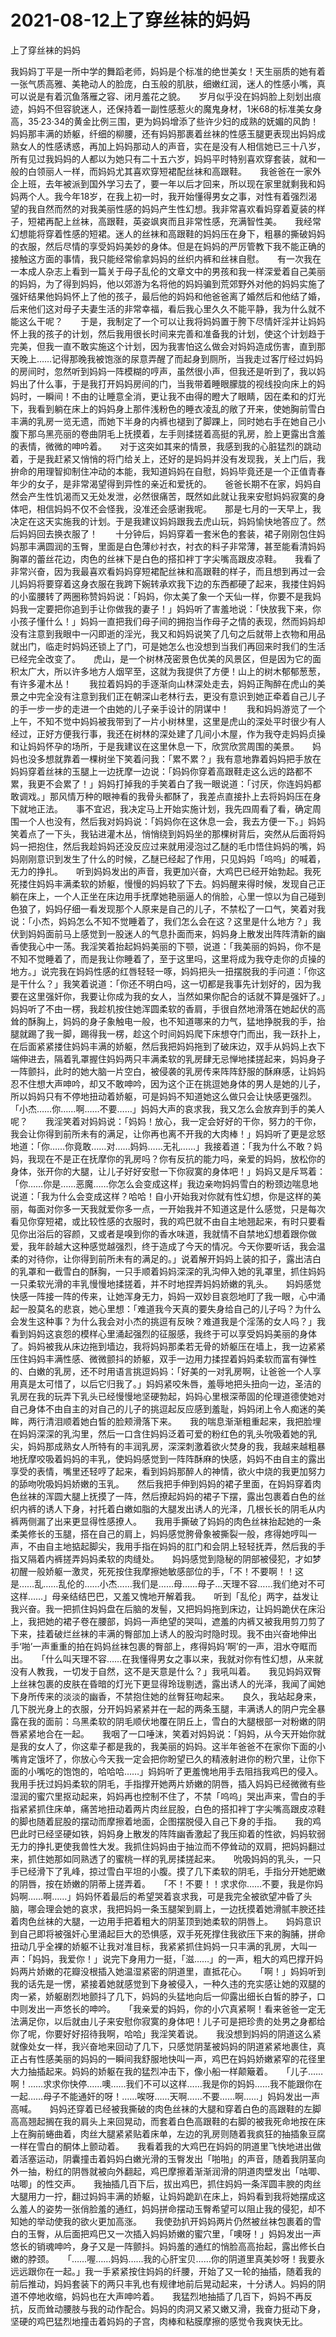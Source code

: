 # 2021-08-12上了穿丝袜的妈妈



上了穿丝袜的妈妈




我妈妈丁平是一所中学的舞蹈老师，妈妈是个标准的绝世美女！天生丽质的她有着一张气质高雅、美艳动人的脸庞，白玉般的肌肤，细嫩红润，迷人的性感小嘴，真可以说是有着沉鱼落雁之容、闭月羞花之貌。　　岁月似乎没在妈妈脸上刻划出痕迹，妈妈不但容貌迷人，还保持着一副性感惹火的魔鬼身材，1米68的标准美女身高，35·23·34的黄金比例三围，更为妈妈增添了些许少妇的成熟的妩媚的风韵！　　妈妈那丰满的娇躯，纤细的柳腰，还有妈妈那裹着丝袜的性感玉腿更表现出妈妈成熟女人的性感诱惑，再加上妈妈那动人的声音，实在是没有人相信她已三十八岁，所有见过我妈妈的人都以为她只有二十五六岁，妈妈平时特别喜欢穿套装，就和一般的白领丽人一样，而妈妈尤其喜欢穿短裙配丝袜和高跟鞋。　　我爸爸在一家外企上班，去年被派到国外学习去了，要一年以后才回来，所以现在家里就剩我和妈妈两个人。我今年18岁，在我上初一时，我开始懂得男女之事，对性有着强烈渴望的我自然而然的对我美丽性感的妈妈产生性幻想。我非常喜欢看妈穿着夏装的样子，短裙再配上丝袜，高跟鞋，英姿飒爽而且非常性感，充满智性美。　　我经常幻想能将穿着性感的短裙。迷人的丝袜和高跟鞋的妈妈压在身下，粗暴的撕破妈妈的衣服，然后尽情的享受妈妈美妙的身体。但是在妈妈的严厉管教下我不能正确的接触这方面的事情，我只能经常偷拿妈妈的丝织内裤和丝袜自慰。　　有一次我在一本成人杂志上看到一篇关于母子乱伦的文章文中的男孩和我一样深爱着自己美丽的妈妈，为了得到妈妈，他以郊游为名将他的妈妈骗到荒郊野外对他的妈妈实施了强奸结果他妈妈怀上了他的孩子，最后他的妈妈和他爸爸离了婚然后和他结了婚，后来他们这对母子夫妻生活的非常幸福，看后我心里久久不能平静，我为什么就不能这么干呢？　　于是，我制定了一个可以让我将妈妈置于胯下尽情奸淫并让妈妈怀上我的孩子的计划，然后我用很长时间来完善和准备我的计划，使这个计划趋于完美，但我一直不敢实施这个计划，因为我害怕这么做会对妈妈造成伤害，直到那天晚上……记得那晚我被饱涨的尿意弄醒了而起身到厕所，当我走过客厅经过妈妈的房间时，忽然听到妈妈一阵模糊的哼声，虽然很小声，但我还是听到了，我以妈妈出了什么事，于是我打开妈妈房间的门，当我带着睡眼朦胧的视线投向床上的妈妈时，一瞬间！不由的让睡意全消，更让我不由得的瞪大了眼睛，因在柔和的灯光下，我看到躺在床上的妈妈身上那件浅粉色的睡衣凌乱的敞了开来，使她胸前雪白丰满的乳房一览无遗，而她下半身的内裤也褪到了脚踝上，同时她右手在她自己小腹下那乌黑亮丽的卷曲阴毛上抚摸着，左手则揉搓着高挺的乳房，脸上更露出含羞的表情，微微的呻吟着。　　对于这突如其来的情景，我感到我的心脏猛烈的跳动着，于是我赶紧又悄悄的将门给关上，还好的是妈妈并没有发现我，关上门后，我拚命的用理智抑制住冲动的本能，我知道妈妈在自慰，妈妈毕竟还是一个正值青春年少的女子，是非常渴望得到异性的亲近和爱抚的。　　爸爸长期不在家，妈妈自然会产生性饥渴而又无处发泄，必然很痛苦，既然如此就让我来安慰妈妈寂寞的身体吧，相信妈妈不仅不会怪我，没准还会感谢我呢。　　那是七月的一天早上，我决定在这天实施我的计划。于是我建议妈妈跟我去虎山玩，妈妈愉快地答应了。然后妈妈回去换衣服了！　　十分钟后，妈妈穿着一套米色的套装，裙子刚刚包住妈妈那丰满圆润的玉臀，里面是白色薄纱衬衣，衬衣的料子非常薄，甚至能看清妈妈胸罩的蕾丝花边，肉色的丝袜下是白色的搭扣袢丁字尖嘴高跟皮凉鞋。　　我看了非常兴奋，因为我最喜欢看妈妈穿短裙配丝袜和高跟鞋的样子，而且想到再过一会儿妈妈将要穿着这身衣服在我跨下婉转承欢我下边的东西都硬了起来，我搂住妈妈的小蛮腰转了两圈称赞妈妈说：「妈妈，你太美了象一个天仙一样，你要不是我妈妈我一定要把你追到手让你做我的妻子！」妈妈听了害羞地说：「快放我下来，你小孩子懂什么！」妈妈一直把我们母子间的拥抱当作母子之情的表现，然而妈妈却没有注意到我眼中一闪即逝的淫光，我又和妈妈说笑了几句之后就带上衣物和用品就出门，临走时妈妈还锁上了门，可是她怎么也没想到当我们再回来时我们的生活已经完全改变了。　　虎山，是一个树林茂密景色优美的风景区，但是因为它的面积太广大，所以许多地方人烟罕至，这就为我提供了方便！山上的树木郁郁葱葱，有许多灌木丛！　　我拉着妈妈的手逐渐向山林深处走去，妈妈正陶醉在虎山的美景之中完全没有注意到我们正在朝深山老林行去，更没有意识到她正牵着自己儿子的手一步一步的走进一个由她的儿子亲手设计的阴谋中！　　我和妈妈游览了一个上午，不知不觉中妈妈被我带到了一片小树林里，这里是虎山的深处平时很少有人经过，正好方便我行事，我还在树林的深处建了几间小木屋，作为我夺走妈妈贞操和让妈妈怀孕的场所，于是我建议在这里休息一下，欣赏欣赏周围的美景。　　妈妈也没多想就靠着一棵树坐下笑着问我：「累不累？」我有意地靠着妈妈把手放在妈妈穿着丝袜的玉腿上一边抚摩一边说：「妈妈你穿着高跟鞋走这么远的路都不累，我更不会累了！」妈妈打掉我的手笑着白了我一眼说道：「讨厌，你连妈妈都敢调戏。」那风情万种的眼神看的我骨头都酥了，我差点直接扑上去将妈妈压在身下就地正法。　　事不宜迟，我决定马上开始实施计划，我先四周看了看，确定周围一个人也没有，然后我对妈妈说：「妈妈你在这休息一会，我去方便一下。」妈妈笑着点了一下头，我钻进灌木丛，悄悄绕到妈妈坐的那棵树背后，突然从后面将妈妈一把抱住，然后我趁妈妈还没反应过来就用浸泡过乙醚的毛巾悟住妈妈的嘴，妈妈刚刚意识到发生了什么的时候，乙醚已经起了作用，只见妈妈「呜呜」的喊着，无力的挣扎。　　听到妈妈发出的声音，我更加兴奋，大鸡巴已经开始勃起。我死死搂住妈妈丰满柔软的娇躯，慢慢的妈妈软了下去。妈妈醒来得时候，发现自己正躺在床上，一个人正坐在床边用手抚摩她艳丽逼人的俏脸，心里一惊以为自己碰到色狼了，妈妈仔细一看发现那个人原来是自己的儿子，不禁松了一口气，笑着对我说：「小杰，妈妈怎么不知不觉睡着了，我们怎么会在这？这里是什么地方？」我伏到妈妈面前马上感觉到一股迷人的气息扑面而来，妈妈身上散发出阵阵清新的幽香使我心中一荡。我淫笑着抬起妈妈美丽的下颚，说道：「我美丽的妈妈，你不是不知不觉睡着了，而是我让你睡着了，至于这里吗，这里将成为我夺走你的贞操的地方。」说完我在妈妈性感的红唇轻轻一啄，妈妈把头一扭摆脱我的手问道：「你这是干什么？」我笑着说道：「你还不明白吗，这一切都是我事先计划好的，因为我要在这里强奸你，我要让你成为我的女人，当然如果你配合的话就不算是强奸了。」妈妈听了不由一楞，我趁机按住她浑圆柔软的香肩，手很自然地滑落在她起伏的高耸的酥胸上，妈妈的身子象触电一般，也不知道哪来的力气，猛地挣脱我的手，抬腿就踢了我一脚，踢得我一楞，趁这个时间妈妈爬下床想夺门而出，我一跃扑上，在后面紧紧搂住妈妈丰满的娇躯，然后我把妈妈拖到了破床边，双手从妈妈上衣下端伸进去，隔着乳罩握住妈妈两只丰满柔软的乳房肆无忌惮地揉搓起来，妈妈身子一阵颤抖，此时的她大脑一片空白，被侵袭的乳房传来阵阵舒服的酥麻感，让妈妈忍不住想大声呻吟，却又不敢呻吟，因为这个正在挑逗她身体的男人是她的儿子，所以妈妈只有不停地扭动着娇躯，可是妈妈不知道她这么做只会让快感更强烈。　　「小杰……你……啊……不要……」妈妈大声的哀求我，我又怎么会放弃到手的美人呢？　　我淫笑着对妈妈说：「妈妈！放心，我一定会好好的干你，努力的干你，我会让你得到前所未有的满足，让你再也离不开我的大肉棒！」妈妈听了更是忿怒地道：「你……你竟敢……对……妈妈……无礼……」我接着道：「我为什么不敢？妈妈，我现在不是正在抚摩你的乳房吗？你有反抗的能力吗，亲爱的妈妈，放松你的身体，张开你的大腿，让儿子好好安慰一下你寂寞的身体吧！」妈妈又是斥骂着：「你……你是……恶魔……你怎么会变成这样」我边亲吻妈妈雪白的粉颈边喘息地说道：「我为什么会变成这样？哈哈！自小开始我对你就有性幻想，你是这样的美丽，每面对你多一天我就爱你多一点，一开始我并不知道这是什么感觉，只是每次看见你穿短裙，或比较性感的衣服时，我的鸡巴就不由自主地翘起来，有时只要看见你出浴后的容颜，又或者是嗅到你的香水味道，我就情不自禁地幻想着跟你做爱，我年龄越大这种感觉越强烈，终于造成了今天的情况。今天你要听话，我会温柔的对待你，让你得到前所未有的满足的。」说着解开妈妈上装的扣子，露出洁白的乳罩和一截雪白的酥胸，一只手顺着妈妈深深的乳沟伸入她的乳罩里，抓住妈妈一只柔软光滑的丰乳慢慢地揉搓着，并不时地捏弄妈妈娇嫩的乳头。　　妈妈感觉快感一阵接一阵的传来，让她浑身无力，妈妈一双妙目哀怨地盯了我一眼，心中涌起一股莫名的悲哀，她心里想：「难道我今天真的要失身给自己的儿子吗？为什么会发生这种事？为什么我会对小杰的挑逗有反映？难道我是个淫荡的女人吗？」我看到妈妈这哀怨的模样心里涌起强烈的征服感，我终于可以享受妈妈美丽的身体了。妈妈被我从床边拖到墙边，我将妈妈那柔若无骨的娇躯压在墙上，我一边紧紧压住妈妈丰满性感、微微颤抖的娇躯，双手一边用力揉捏着妈妈柔软而富有弹性的、白嫩的乳房，还不时用语言挑逗妈妈：「好美的一对乳房啊，让爸爸一个人享用真是太可惜了，以后它归我了。」妈妈紧咬朱唇，羞辱地把头扭向一边，圣洁的乳房在我的玩弄下乳头已经慢慢地坚硬勃起，妈妈心里根深蒂固的伦理道德使她对自己身体不由自主的对自己的儿子的挑逗起反应感到羞耻，妈妈闭上令人痴迷的美眸，两行清泪顺着她白皙的脸颊滑落下来。　　我的喘息渐渐粗重起来，我把脸埋在妈妈深深的乳沟里，然后一口含住妈妈泛着可爱的粉红色的乳头吮吸着她的乳尖，妈妈那成熟女人所特有的丰润乳房，深深刺激着欲火焚身的我，我越来越粗暴地抚摩咬吸着妈妈的丰乳，使妈妈感觉到一阵阵酥麻的快感，妈妈不由自主的露出享受的表情，嘴里还轻哼了起来，看到妈妈那醉人的神情，欲火中烧的我更加努力的舔吻吮吸妈妈娇嫩的玉乳。　　然后我把手伸到妈妈的裙子里面，在妈妈穿着肉色丝袜的浑圆大腿上抚摸了一阵，然后撩起妈妈的裙子下摆，露出包裹着白色的丝织内裤的诱人下身，衬托着白嫩如脂的大腿发出诱人的光泽，几根长长的阴毛从内裤两侧漏了出来更显得性感撩人。　　我用手撕破了妈妈的肉色丝袜抬起她的一条柔美修长的玉腿，搭在自己的肩上，妈妈感觉胯骨象被撕裂一般，疼得她哼叫一声，不由自主地掂起脚尖，我用手指在妈妈的肛门和会阴上轻轻抚弄，然后我的手指又隔着内裤搓弄妈妈柔软的肉缝处。　　妈妈感觉到隐秘的阴部被侵犯，才如梦初醒一般娇躯一激灵，死死按住我摩擦她敏感部位的手，「不！不要啊！！这是……乱……乱伦的……小杰……我们是……母……母子…天理不容……我们绝对不可这样……」母亲结结巴巴，又羞又愧地开解着我。　　听到「乱伦」两字，益发让我兴奋。我一把抓住妈妈盘在后脑的发髻，又把妈妈拖到床边，让妈妈跪伏在床沿上，我把她的裙子卷在腰部，妈妈一声绝望的哭叫，遮羞的内裤又被我用剪刀剪了下来，挂着破烂丝袜的丰满的臀部加上诱人的股沟时隐时现。我不由兴奋地伸出手‘啪’一声重重的拍在妈妈丝袜包裹的臀部上，疼得妈妈‘啊’的一声，泪水夺眶而出。　　「什么叫天理不容……在我懂得男女之事以来，我就对你有性幻想，从来就没有人教我，一切发于自然，这不是天意是什么？」我吼叫着。　　我见妈妈双臀上丝袜包裹的皮肤在昏暗的灯光下更显得玲珑剔透，露出诱人的光泽，我闻了闻她下身所传来的淡淡的幽香，不禁抱住她的丝臀狂吻起来。　　良久，我站起身来，几下脱光身上的衣服，分开妈妈紧紧并在一起的两条玉腿，丰满诱人的阴户完全暴露在我的面前：乌黑柔软的阴毛顺伏地覆在阴丘上，雪白的大腿根部一对粉嫩的阴唇紧紧地合在一起。　　我咽了一口唾沫，笑着对妈妈说：「妈妈，从今天开始你就是我的女人了，你这辈子都是我的，我美丽的妈妈。这半年爸爸不在家你下面的小嘴肯定饿坏了，你放心今天我一定会把你盼望已久的精液射进你的粉穴里，让你下面的小嘴吃的饱饱的，哈哈哈……」妈妈听了更羞愧地用手去阻挡我鸡巴的侵入。　　我用手抚过妈妈柔软的阴毛，手指撑开她两片娇嫩的阴唇，插入妈妈已经微微有些湿润的蜜穴里抠动起来，妈妈再也控制不住了，不禁「呜呜」哭出声来，雪白的手指紧紧抓住床单，痛苦地扭动着两片肉丝屁股，白色的搭扣袢丁字尖嘴高跟皮凉鞋的脚也随着屁股的摆动而摩擦着地面，企图摆脱侵入自己下身的手指。　　我的鸡巴此时已经坚硬如铁，妈妈身上散发的阵阵幽香激起了我压抑着的性欲，妈妈软弱无力的挣扎更使我兽性大发。我抓住妈妈由于抽泣而不停耸动的双肩，把妈妈翻过来，抓住她那如同熟透了的蜜桃一样的乳房揉搓起来。　　吮吸妈妈的乳头，一只手已经滑下了乳峰，掠过雪白平坦的小腹。摸了几下柔软的阴毛，手指分开她肥嫩的阴唇，按在娇嫩的阴蒂上搓弄着。　　「不！不要！！求求你……不要，我是你妈妈啊……啊……」妈妈怀着最后的希望哭着哀求我，可是我完全被欲望冲昏了头脑，哪会理会她的哀求，我把妈妈一条玉腿架到肩上，一边抚摸着她滑腻丰腴还挂着肉色丝袜的大腿，一边用手把着粗大的阴茎顶到她柔软的阴唇上。　　妈妈意识到自己即将被强奸心里涌起巨大的恐惧感，双手死死撑住我欲压下来的胸脯，拼命扭动几乎全裸的娇躯不让我对准目标，我紧紧抓住妈妈一只丰满的乳房，大叫一声：「妈妈，我爱你！」说完下身用力一挺，「滋……」的一声，粗大的鸡巴撑开妈妈两片娇嫩的花瓣没根插入她温湿紧密的阴道里，直抵花心。　　「啊！」妈妈听到我的话先是一愣，紧接着她就感觉到下身被侵入，一种久违的充实感让她的双腿的肉一紧，娇躯剧烈地颤抖了几下，妈妈的头猛地向后一仰露出细长白皙的脖子，口中则发出一声悠长的呻吟。　　「我亲爱的妈妈，你的小穴真紧啊！看来爸爸一定无法满足你，以后就由儿子来安慰你寂寞的身体吧！儿子可是把珍贵的处男之身都给你了呢，你要好好招待我啊，哈哈」我淫笑着说。　　我没想到妈妈的阴道这么紧就像处女一样，我兴奋地来回动了几下，只感觉阴茎被妈妈的阴道紧紧地裹住，真正占有性感美丽的妈妈的一瞬间我舒服地快叫一声，鸡巴在妈妈娇嫩紧窄的花径里大力抽插起来。妈妈的娇躯在我的猛烈冲击下，像小船一样颠簸着。　　「儿子……啊！……求求你快停……噢……我们不可以这样……我是你的妈妈……我不能跟你在一起……母子不能通奸的呀！……唉呀……天啊……不要……啊……」妈妈发出一声高喊。　　妈妈还穿着已经被我撕破的肉色丝袜的大腿和穿着白色的高跟鞋的左脚高高翘起搁在我的肩头上来回晃动，而套着白色高跟鞋的右脚的被我死命地按在床上在胸前蜷曲着，肉丝大腿紧紧贴着床单，左边的乳房则随着我疯狂的抽插象豆腐一样在雪白的酮体上颤动着。　　我看着我的大鸡巴在妈妈的阴道里飞快地进出做着活塞运动，阴囊撞击着妈妈白嫩光滑的玉臀发出「啪啪」的声音，随着我阴茎向外一抽，粉红的阴唇就被向外翻起，鸡巴摩擦着渐渐润滑的阴道肉壁发出「咕唧、咕唧」的性交声。　　我抽插几百下后，拔出鸡巴，抓住妈妈一条浑圆丰腴的肉丝大腿用力一拧，翻过妈妈丰满的娇躯，让妈妈跪趴在床上，妈妈看到我将她摆成这么羞人的姿势一张俏脸羞的通红，妈妈拼命摆动玉臀希望可以阻止我的侵犯，却不知她的举动使我的欲火更加高涨。　　我使劲扒开妈妈两片仍然被丝袜包裹着的雪白的玉臀，从后面把鸡巴又一次插入妈妈娇嫩的蜜穴里，「噢呀！」妈妈发出一声悠长的销魂呻吟，身子又是一阵颤抖。妈妈羞的通红的悄脸高高抬起，露出修长白嫩的脖颈。　　「……喔……妈妈……我的心肝宝贝……你的阴道里真美妙呀！我要永远远跟你在一起。」我一手紧紧按住妈妈的纤腰，开始了又一轮的抽插，随着我的前后推动，妈妈套装下的两只丰乳也有规律地前后晃动起来，十分诱人。妈妈的阴道不停地收缩，妈妈也在大声呻吟着。　　我猛烈地抽插了几百下，妈妈不再反抗，反而耸动腰肢与我的动作配合。妈妈的肉洞又紧又嫩又滑，我奋力挺动下身，坚硬的鸡巴猛烈地撞击着妈妈的子宫，肉棒和粘膜摩擦的感觉令我爽快无比。


